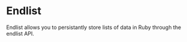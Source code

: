 Endlist
===============
Endlist allows you to persistantly store lists of data in Ruby through the endlist API.

